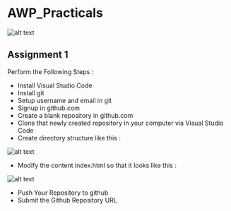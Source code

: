 # AWP_Practicals

![alt text]('./images/AWP.jpg')

## Assignment 1 

Perform the Following Steps :

- Install Visual Studio Code
- Install git
- Setup username and email in git
- Signup in github.com
- Create a blank repository in github.com
- Clone that newly created repository in your computer via Visual Studio Code
- Create directory structure like this  :

![alt text]('./images/file-structure.png')

- Modify the content index.html so that it looks like this : 

![alt text]('./images/firefox-logo.png')

- Push Your Repository to github
- Submit the Github Repository URL